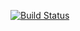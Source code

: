 [![Build Status](https://travis-ci.org/kevin-yu-0602/CSE110Lab5.svg?branch=master)](https://travis-ci.org/kevin-yu-0602/CSE110Lab5)